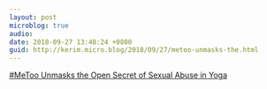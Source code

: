 ```yaml
---
layout: post
microblog: true
audio: 
date: 2018-09-27 13:48:24 +0800
guid: http://kerim.micro.blog/2018/09/27/metoo-unmasks-the.html
---
```

[#MeToo Unmasks the Open Secret of Sexual Abuse in Yoga](https://www.kqed.org/news/11690316/metoo-unmasks-the-open-secret-of-sexual-abuse-in-yoga)
